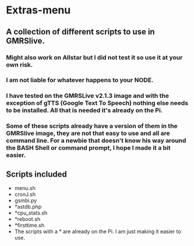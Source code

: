 # Extras-menu
## A collection of different scripts to use in GMRSlive.
### Might also work on Allstar but I did not test it so use it at your own risk.
### I am not liable for whatever happens to your NODE. 
### I have tested on the GMRSLive v2.1.3 image and with the exception of gTTS (Google Text To Speech) nothing else needs to be installed. All that is needed it's already on the Pi.


### Some of these scripts already have a version of them in the GMRSlive image, they are not that easy to use and all are command line. For a newbie that doesn't know his way around the BASH Shell or command prompt, I hope I made it a bit easier.

## Scripts included
- menu.sh
- cronJ.sh
- gsmbi.py
- *astdb.php
- *cpu_stats.sh
- *reboot.sh
- *firsttime.sh
- The scripts with a * are already on the Pi. I am just making it easier to use.
